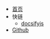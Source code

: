 <!-- 右上角菜单栏 -->
* [首页](/)
* 快链
  * [docsifyjs](https://github.com/docsifyjs/docsify/)
* [Github](https://github.com/Sogrey/Docsify-Template.git)